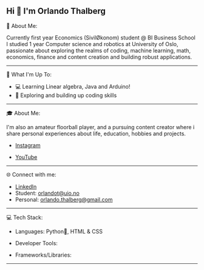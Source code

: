 Hi 👋 I'm Orlando Thalberg
---------------------------------------------------------------------------------------------------------------------------------------------------------------------------------------------------------
💫 About Me:

Currently first year Economics (SivilØkonom) student @ BI Business School
I studied 1 year Computer science and robotics at University of Oslo, passionate about exploring the realms of coding, machine learning, math, economics, finance and  content creation and building robust applications.

---------------------------------------------------------------------------------------------------------------------------------------------------------------------------------------------------------
🚀 What I'm Up To:

* 💻 Learning Linear algebra, Java and Arduino!
* 🤖 Exploring and building up coding skills
---------------------------------------------------------------------------------------------------------------------------------------------------------------------------------------------------------
🎓 About Me:

I'm also an amateur floorball player, and a pursuing content creator where i share personal experiences about life, education, hobbies and projects.

* [Instagram](https://www.instagram.com/orlando.thalberg/)

* [YouTube](https://www.youtube.com/@orlandot6)

---------------------------------------------------------------------------------------------------------------------------------------------------------------------------------------------------------

🌐 Connect with me:

* [LinkedIn](https://www.linkedin.com/in/orlando-thalberg-5a730125a/fff)
* Student: orlandot@uio.no
* Personal: orlando.thalberg@gmail.com

---------------------------------------------------------------------------------------------------------------------------------------------------------------------------------------------------------
💻 Tech Stack:

* Languages: Python🐍, HTML & CSS

* Developer Tools:

* Frameworks/Libraries:

---------------------------------------------------------------------------------------------------------------------------------------------------------------------------------------------------------

